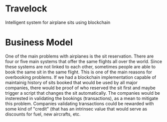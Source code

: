 # Travelock
Intelligent system for airplane sits using blockchain

# Business Model
One of the main problems with airplanes is the sit reservation. There are four or five main systems that offer the same flights all over the world. Since these systems are not linked to each other, sometimes people are able to book the same sit in the same flight. This is one of the main reasons for overbooking problems. If we had a blockchain implementation capable of maintainig history of sits booked that would be used by all major companies, there would be proof of who reserved the sit first and maybe trigger a script that changes the sit automatically. The companies would be insterested in validating the bookings (transactions), as a mean to mitigate this problem. Companies validating transactions could be rewarded with some kind of "credit" (that has an intrinsec value that would serve as discounts for fuel, new aircrafts, etc.
